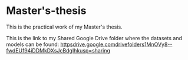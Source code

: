 # Master's-thesis
This is the practical work of my Master's thesis.

This is the link to my Shared Google Drive folder where the datasets and models can be found:
[httpsdrive.google.comdrivefolders1MnOVy8--fwdEUf94iDDMkDXsJcBdgIhkusp=sharing](https://drive.google.com/drive/folders/1MnOVy8--fwdEUf94iDDMkDXsJcBdgIhk?usp=sharing)
